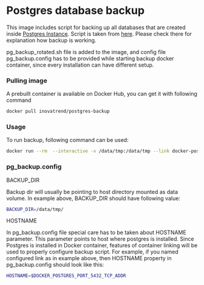# Postgres database backup

This image includes script for backing up all databases that are created inside [Postgres Instance](https://registry.hub.docker.com/_/postgres/). Script is taken from [here](https://wiki.postgresql.org/wiki/Automated_Backup_on_Linux). Please check there for explanation how backup is working.

pg_backup_rotated.sh file is added to the image, and config file pg_backup.config has to be provided while starting backup docker container, since every installation can have different setup.


### Pulling image

A prebuilt container is available on Docker Hub, you can get it with following command

```sh
docker pull inovatrend/postgres-backup
```

### Usage

To run backup, following command can be used:

```sh
docker run --rm  --interactive -v /data/tmp:/data/tmp --link docker-postgres:docker-postgres inovatrend/postgres-backup bash -c 'exec /pg_backup_rotated.sh -c /data/tmp/pg_backup.config'
```

### pg_backup.config 

BACKUP_DIR

Backup dir will usually be pointing to host directory mounted as data volume. In example above, BACKUP_DIR should have following value:

```sh
BACKUP_DIR=/data/tmp/
```

HOSTNAME 

In pg_backup.config file special care has to be taken about HOSTNAME parameter. This parameter points to host where postgres is installed. Since Postgres is installed in Docker container, features of container linking will be used to properly configure backup script.
For example, if you named configured link as in example above, then HOSTNAME property in pg_backup.config should look like this:

```sh
HOSTNAME=$DOCKER_POSTGRES_PORT_5432_TCP_ADDR
```

